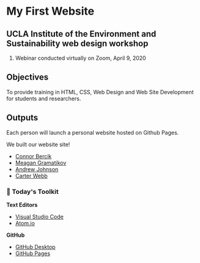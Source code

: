 # My First Website


## UCLA Institute of the Environment and Sustainability web design workshop 

1. Webinar conducted virtually on Zoom, April 9, 2020

## Objectives

To provide training in HTML, CSS, Web Design and Web Site Development for students and researchers.

## Outputs

Each person will launch a personal website hosted on Github Pages.

We built our website site!

- [Connor Bercik](https://cbercik.github.io/)
- [Meagan Gramatikov](https://projectdalek.github.io/)
- [Andrew Johnson](https://ajjme.github.io/)
- [Carter Webb](https://carterewebb.github.io/)


### 🧰 Today's Toolkit

**Text Editors**
 
- [Visual Studio Code](https://code.visualstudio.com/)
- [Atom.io](https://atom.io/)

**GitHub**

- [GitHub Desktop](https://desktop.github.com/)
- [GitHub Pages](https://pages.github.com/)
